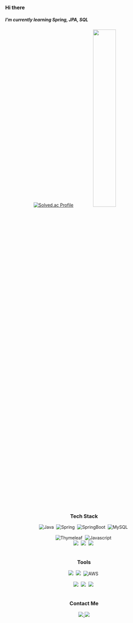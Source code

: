 ### Hi there
##### I’m currently learning Spring, JPA, SQL


<div align="center">

[![Solved.ac Profile](http://mazassumnida.wtf/api/generate_badge?boj=mini9075)](https://solved.ac/mini9075)
<a href="https://github.com/suhsein/github-readme-stats">
    <img src="https://github-readme-stats.vercel.app/api/top-langs/?username=suhsein&layout=donut&langs_count=6&show_icons=true&theme=vue&hide_border=true&count_private=true&hide=scss" width=38% />
</a>
</div>
<br>

<h3 align="center">Tech Stack</h3>

<div align="center">
  <img alt="Java" src="https://img.shields.io/badge/Java-007396?style=for-the-badge&logo=Java&logoColor=white">&nbsp
  <img alt="Spring" src="https://img.shields.io/badge/Spring-6DB33F?style=for-the-badge&logo=Spring&logoColor=white">&nbsp
  <img alt="SpringBoot" src="https://img.shields.io/badge/Spring Boot-6DB33F?style=for-the-badge&logo=Spring Boot&logoColor=white">&nbsp
  <img alt="MySQL" src="https://img.shields.io/badge/MySQL-4479A1?style=for-the-badge&logo=MySQL&logoColor=black">&nbsp
</div>

<br>

<div align="center">
  <img alt="Thymeleaf" src="https://img.shields.io/badge/thymeleaf-005F0F?style=for-the-badge&logo=thymeleaf&logoColor=white">&nbsp
  <img alt="Javascript"src="https://img.shields.io/badge/Javascript-F7DF1E.svg?style=for-the-badge&logo=Javascript&logoColor=20232a" />&nbsp <br>
  <img src="https://img.shields.io/badge/HTML5-E34F26?style=for-the-badge&logo=HTML5&logoColor=white"/>&nbsp
  <img src="https://img.shields.io/badge/CSS3-1572B6?style=for-the-badge&logo=CSS3&logoColor=white"/>&nbsp
  <img src="https://img.shields.io/badge/bootstrap-7952B3.svg?style=for-the-badge&logo=bootstrap&logoColor=white" />&nbsp
</div>

<br>

<h3 align="center">Tools</h3>
<div align="center">
  <img src="https://img.shields.io/badge/github-181717.svg?style=for-the-badge&logo=github&logoColor=white" />&nbsp
  <img src="https://img.shields.io/badge/Notion-F3F3F3.svg?style=for-the-badge&logo=notion&logoColor=black" />&nbsp
  <img alt="AWS" src="https://img.shields.io/badge/Amazon AWS-f7f7f7?style=for-the-badge&logo=Amazon AWS&logoColor=f89400">&nbsp
</div>

<br>

<div align="center">
  <img src="https://img.shields.io/badge/IntelliJ IDEA-000000.svg?style=for-the-badge&logo=intellijidea&logoColor=white" />&nbsp
  <img src="https://img.shields.io/badge/VSCode-2C2C32.svg?style=for-the-badge&logo=visual-studio-code&logoColor=22ABF3" />&nbsp
  <img src="https://img.shields.io/badge/Visual Studio-f7f7f7.svg?style=for-the-badge&logo=visualstudio&logoColor=5C2D91" />&nbsp
</div>

<br>

<h3 align="center">Contact Me</h3>
<div align="center">
  <a href="https://velog.io/@suhsein">
    <img src="https://img.shields.io/badge/Velog-1EBC8F?style=for-the-badge&logo=velog&logoColor=white"/>
  </a>
  <a href="mailto:mini9075@naver.com">
    <img src="https://img.shields.io/badge/mini9075@naver.com-03C75A?style=for-the-badge&logo=maildotru&logoColor=white"/>
  </a>
</div>
